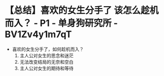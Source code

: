 # 【总结】喜欢的女生分手了 该怎么趁机而入？ - P1 - 单身狗研究所 - BV1Zv4y1m7qT

-   喜欢的女生分手了，如何趁机而入？
    1.  主人公对女生的思念和迷茫
    2.  无法改变结局的无奈和空白
    3.  主人公对女生的期待和等待